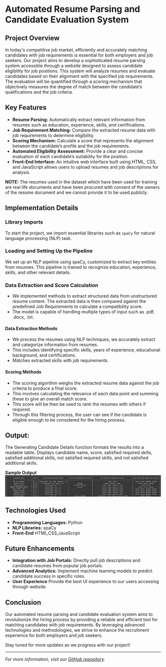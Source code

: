 # Automated Resume Parsing and Candidate Evaluation System

## Project Overview

In today's competitive job market, efficiently and accurately matching candidates with job requirements is essential for both employers and job seekers. Our project aims to develop a sophisticated resume parsing system accessible through a website designed to assess candidate eligibility for job positions. This system will analyze resumes and evaluate candidates based on their alignment with the specified job requirements. The evaluation will be quantified through a scoring mechanism that objectively measures the degree of match between the candidate’s qualifications and the job criteria.

## Key Features

- **Resume Parsing:** Automatically extract relevant information from resumes such as education, experience, skills, and certifications.
- **Job Requirement Matching:** Compare the extracted resume data with job requirements to determine eligibility.
- **Scoring Mechanism:** Calculate a score that represents the alignment between the candidate’s profile and the job requirements.
- **Automated Eligibility Assessment:** Provide a clear and concise evaluation of each candidate’s suitability for the position.
- **Front-End Interface:** An intuitive web interface built using HTML, CSS, and JavaScript allows users to upload resumes and job descriptions for analysis.

**NOTE:** The resumes used in the dataset which have been used for training are real life documents and have been procured with consent of the owners of the resume document and we cannot provide it to be used publicly.

## Implementation Details

### Library Imports
To start the project, we import essential libraries such as `spaCy` for natural language processing (NLP) task.

### Loading and Setting Up the Pipeline
We set up an NLP pipeline using spaCy, customized to extract key entities from resumes. This pipeline is trained to recognize education, experience, skills, and other relevant details.

### Data Extraction and Score Calculation
- We implemented methods to extract structured data from unstructured resume content. The extracted data is then compared against the predefined Job Requirements to calculate a compatibility score. 
- The model is capable of handling multiple types of input such as .pdf, .docx, .txt.

#### Data Extraction Methods
- We process the resumes using NLP techniques, we accurately extract and categorize information from resumes. 
- This includes identifying specific skills, years of experience, educational background, and certifications.
- Matches extracted skills with job requirements.

#### Scoring Methods
- The scoring algorithm weighs the extracted resume data against the job criteria to produce a final score. 
- This involves calculating the relevance of each data point and summing these to give an overall match score. 
- This score will be then be used to rank the resumes with others if required. 
- Through this filtering process, the user can see if the candidate is eligible enough to be considered for the hiring process.

## Output:
The Generating Candidate Details function formats the results into a readable table.
Displays candidate name, score, satisfied required skills, satisfied additional skills, not satisfied required skills, and not satisfied additional skills.

**Sample Output**
![Output Screenshot](https://github.com/kondarkalen/Resume-parser/blob/main/ss/Screenshot%202024-06-03%20004240.png)

## Technologies Used

- **Programming Languages:** Python
- **NLP Libraries:** spaCy
- **Front-End** HTML,CSS,JavaScript

## Future Enhancements

- **Integration with Job Portals:** Directly pull job descriptions and candidate resumes from popular job portals.
- **Advanced Analytics:** Implement machine learning models to predict candidate success in specific roles.
- **User Experience** Provide the best UI experience to our users accessing through website.

## Conclusion

Our automated resume parsing and candidate evaluation system aims to revolutionize the hiring process by providing a reliable and efficient tool for matching candidates with job requirements. By leveraging advanced technologies and methodologies, we strive to enhance the recruitment experience for both employers and job seekers.

Stay tuned for more updates as we progress with our project!

---

*For more information, visit our [GitHub repository](https://github.com/kondarkalen/Resume-parser).*

